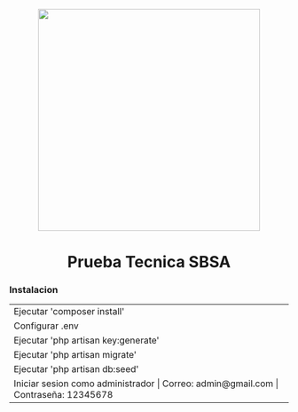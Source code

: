 <p align="center"><a href="https://laravel.com" target="_blank"><img src="https://laravelvuespa.com/preview.png" width="400"></a></p>
<H1 align=center>Prueba Tecnica SBSA</H1>
<h3>Instalacion</h3>
<table>
<tr>
<td>Ejecutar 'composer install'</td>
</tr>
<tr>
<td>Configurar .env</td>
</tr>
<tr>
<td>Ejecutar 'php artisan key:generate'</td>
</tr>
<tr>
<td>Ejecutar 'php artisan migrate'</td>
</tr>
<tr>
<td>Ejecutar 'php artisan db:seed'</td>
</tr>
<tr>
<td>Iniciar sesion como administrador | Correo: admin@gmail.com | Contraseña: 12345678</td>
</tr>
</table>
